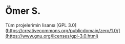 # Ömer S.

Tüm projelerimin lisansı
[GPL 3.0](https://creativecommons.org/publicdomain/zero/1.0/](https://www.gnu.org/licenses/gpl-3.0.html)
